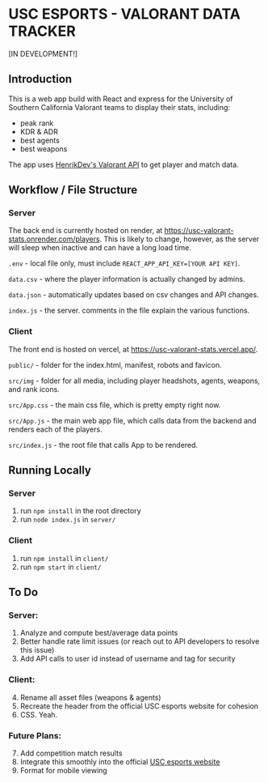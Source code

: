 # USC ESPORTS - VALORANT DATA TRACKER
[IN DEVELOPMENT!]

## Introduction
This is a web app build with React and express for the University of Southern California Valorant teams to display their stats, including: 
- peak rank
- KDR & ADR
- best agents
- best weapons

The app uses [HenrikDev's Valorant API](https://docs.henrikdev.xyz/valorant/general) to get player and match data.

## Workflow / File Structure
### Server
The back end is currently hosted on render, at https://usc-valorant-stats.onrender.com/players. This is likely to change, however, as the server will sleep when inactive and can have a long load time.

`.env` - local file only, must include `REACT_APP_API_KEY=[YOUR API KEY]`.

`data.csv` - where the player information is actually changed by admins.

`data.json` - automatically updates based on csv changes and API changes.

`index.js` - the server. comments in the file explain the various functions.

### Client
The front end is hosted on vercel, at https://usc-valorant-stats.vercel.app/.

`public/` - folder for the index.html, manifest, robots and favicon.

`src/img` - folder for all media, including player headshots, agents, weapons, and rank icons.

`src/App.css` - the main css file, which is pretty empty right now.

`src/App.js` - the main web app file, which calls data from the backend and renders each of the players.

`src/index.js` - the root file that calls App to be rendered.

## Running Locally
### Server
1. run `npm install` in the root directory
2. run `node index.js` in `server/`

### Client
1. run `npm install` in `client/`
2. run `npm start` in `client/`

## To Do
### Server:
1. Analyze and compute best/average data points
2. Better handle rate limit issues (or reach out to API developers to resolve this issue)
3. Add API calls to user id instead of username and tag for security

### Client:
4. Rename all asset files (weapons & agents)
5. Recreate the header from the official USC esports website for cohesion
6. CSS. Yeah.

### Future Plans:
7. Add competition match results
8. Integrate this smoothly into the official [USC esports website](https://www.usctrojanesports.com/)
9. Format for mobile viewing